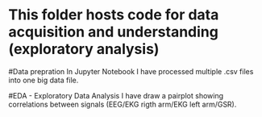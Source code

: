 # This folder hosts code for data acquisition and understanding (exploratory analysis)

#Data prepration
In Jupyter Notebook I have processed multiple .csv files into one big data file. 

#EDA - Exploratory Data Analysis
I have draw a pairplot showing correlations between signals (EEG/EKG rigth arm/EKG left arm/GSR).